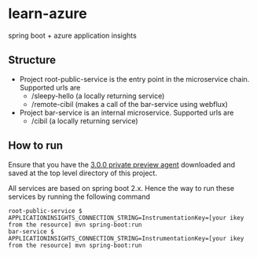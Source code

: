 # learn-azure

spring boot + azure application insights

## Structure

* Project root-public-service is the entry point in the microservice chain. Supported urls are
  * /sleepy-hello (a locally returning service)
  * /remote-cibil (makes a call of the bar-service using webflux)
* Project bar-service is an internal microservice. Supported urls are
  * /cibil (a locally returning service)
  
## How to run
Ensure that you have the 
[3.0.0 private preview agent](https://github.com/trask/docs-work-in-progress/wiki/Application-Insights-Java-3.0-Private-Preview)
downloaded and saved at the top level directory of this project. 

All services are based on spring boot 2.x. Hence the way to run these services by running the following
command
```
root-public-service $ APPLICATIONINSIGHTS_CONNECTION_STRING=InstrumentationKey=[your ikey from the resource] mvn spring-boot:run
bar-service $ APPLICATIONINSIGHTS_CONNECTION_STRING=InstrumentationKey=[your ikey from the resource] mvn spring-boot:run
```   
